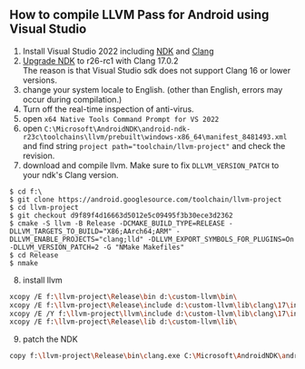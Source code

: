 ## How to compile LLVM Pass for Android using Visual Studio

1. Install Visual Studio 2022 including [NDK](https://learn.microsoft.com/en-us/cpp/cross-platform/install-visual-cpp-for-cross-platform-mobile-development?view=msvc-170) and [Clang](https://learn.microsoft.com/en-us/cpp/build/clang-support-msbuild?view=msvc-170)
2. [Upgrade NDK](https://github.com/codetronik/CodetronikPass/blob/main/doc/UpgradeVisualStudioNDK.md) to r26-rc1 with Clang 17.0.2<br>
The reason is that Visual Studio sdk does not support Clang 16 or lower versions.
3. change your system locale to English. (other than English, errors may occur during compilation.)
4. Turn off the real-time inspection of anti-virus.
5. open ```x64 Native Tools Command Prompt for VS 2022```
6. open ```C:\Microsoft\AndroidNDK\android-ndk-r23c\toolchains\llvm/prebuilt\windows-x86_64\manifest_8481493.xml``` and find string ```project path="toolchain/llvm-project"``` and check the revision.
7. download and compile llvm. Make sure to fix ```DLLVM_VERSION_PATCH``` to your ndk's Clang version.
```
$ cd f:\
$ git clone https://android.googlesource.com/toolchain/llvm-project
$ cd llvm-project
$ git checkout d9f89f4d16663d5012e5c09495f3b30ece3d2362
$ cmake -S llvm -B Release -DCMAKE_BUILD_TYPE=RELEASE -DLLVM_TARGETS_TO_BUILD="X86;AArch64;ARM" -DLLVM_ENABLE_PROJECTS="clang;lld" -DLLVM_EXPORT_SYMBOLS_FOR_PLUGINS=On -DLLVM_VERSION_PATCH=2 -G "NMake Makefiles"
$ cd Release
$ nmake
```
8. install llvm
```sh
xcopy /E f:\llvm-project\Release\bin d:\custom-llvm\bin\
xcopy /E f:\llvm-project\Release\include d:\custom-llvm\lib\clang\17\include\
xcopy /E /Y f:\llvm-project\llvm\include d:\custom-llvm\lib\clang\17\include\
xcopy /E f:\llvm-project\Release\lib d:\custom-llvm\lib\
```
9. patch the NDK
```sh
copy f:\llvm-project\Release\bin\clang.exe C:\Microsoft\AndroidNDK\android-ndk-r23c\toolchains\llvm\prebuilt\windows-x86_64\bin
```
